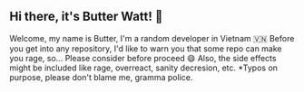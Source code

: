 ## Hi there, it's Butter Watt! 👋
Welcome, my name is Butter, I'm a random developer in Vietnam 🇻🇳
Before you get into any repository, I'd like to warn you that some repo can make you rage, so... Please consider before proceed 😄
Also, the side effects might be included like rage, overreact, sanity decresion, etc.
 *Typos on purpose, please don't blame me, gramma police.
